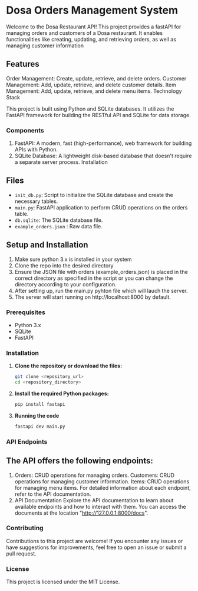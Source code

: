 # Dosa Orders Management System

Welcome to the Dosa Restaurant API! This project provides a fastAPI for managing orders and customers of a Dosa restaurant. It enables functionalities like creating, updating, and retrieving orders, as well as managing customer information

## Features

Order Management: Create, update, retrieve, and delete orders. Customer Management: Add, update, retrieve, and delete customer details. Item Management: Add, update, retrieve, and delete menu items. Technology Stack

This project is built using Python and SQLite databases. It utilizes the FastAPI framework for building the RESTful API and SQLite for data storage.

### Components
1) FastAPI: A modern, fast (high-performance), web framework for building APIs with Python.
2) SQLite Database: A lightweight disk-based database that doesn't require a separate server process. Installation


## Files

- `init_db.py`: Script to initialize the SQLite database and create the necessary tables.
- `main.py`: FastAPI application to perform CRUD operations on the orders table.
- `db.sqlite`: The SQLite database file.
- `example_orders.json` : Raw data file.

## Setup and Installation
1) Make sure python 3.x is installed in your system
2) Clone the repo into the desired directory
3) Ensure the JSON file with orders (example_orders.json) is placed in the correct directory as specified in the script or you can change the directory according to your configuration.
4) After setting up, run the main.py pyhton file which will lauch the server.
5) The server will start running on http://localhost:8000 by default.
### Prerequisites

- Python 3.x
- SQLite
- FastAPI

### Installation

1. **Clone the repository or download the files:**

    ```sh
    git clone <repository_url>
    cd <repository_directory>
    ```

2. **Install the required Python packages:**

    ```sh
    pip install fastapi
    ```
3. **Running the code**
   ```sh
   fastapi dev main.py
   ```

### API Endpoints
## The API offers the following endpoints:
1) Orders: CRUD operations for managing orders. Customers: CRUD operations for managing customer information. Items: CRUD operations for managing menu items. For detailed information about each endpoint, refer to the API documentation.
2) API Documentation Explore the API documentation to learn about available endpoints and how to interact with them. You can access the documents at the location "http://127.0.0.1:8000/docs".

### Contributing
Contributions to this project are welcome! If you encounter any issues or have suggestions for improvements, feel free to open an issue or submit a pull request. 

### License
This project is licensed under the MIT License.
